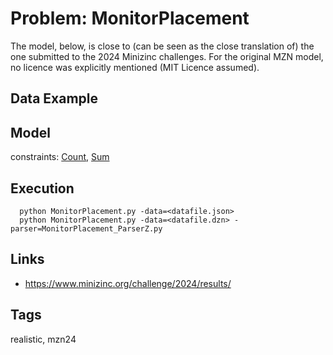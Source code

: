 # Problem: MonitorPlacement

The model, below, is close to (can be seen as the close translation of) the one submitted to the 2024 Minizinc challenges.
For the original MZN model, no licence was explicitly mentioned (MIT Licence assumed).

## Data Example

## Model
  constraints: [Count](https://pycsp.org/documentation/constraints/Count), [Sum](https://pycsp.org/documentation/constraints/Sum)

## Execution
```
  python MonitorPlacement.py -data=<datafile.json>
  python MonitorPlacement.py -data=<datafile.dzn> -parser=MonitorPlacement_ParserZ.py
```

## Links
  - https://www.minizinc.org/challenge/2024/results/

## Tags
  realistic, mzn24
